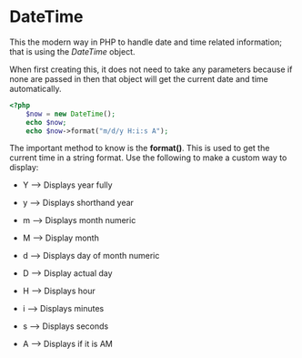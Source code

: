 # DateTime

This the modern way in PHP to handle date and time related information;  that is using the *DateTime* object.



When first creating this, it does not need to take any parameters because if none are passed in then that object will get the current date and time automatically.



```php
<?php
    $now = new DateTime();
	echo $now;
	echo $now->format("m/d/y H:i:s A");
```



The important method to know is the **format()**. This is used to get the current time in a string format. Use the following to make a custom way to display:

-  Y --> Displays year fully
- y --> Displays shorthand year
- m --> Displays month numeric
- M --> Display month 
- d --> Displays day of month numeric
- D --> Display actual day
- H --> Displays hour
- i --> Displays minutes
- s --> Displays seconds

- A --> Displays if it is AM
